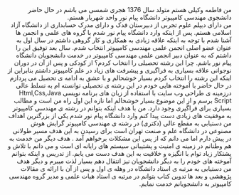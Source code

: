 <div dir="rtl">
    من فاطمه وکیلی هستم متولد سال 1376 هجری شمسی می باشم در حال حاضر دانشجوی مهندسی کامپیوتر دانشگاه پیام نور واحد شهریار هستم.
<br>
من دارای دیپلم علوم تجربی از دبیرستان فدک و دارای مدرک حسابداری از دانشگاه آزاد اسلامی هستم.
پس از اینکه وارد دانشگاه پیام نور شدم با گروه های علمی و انجمن ها آشنا شدم با توجه به اینکه علاقه زیادی به همکاری و کار گروهی داشتم در سال اول به عنوان عضو اصلی انجمن علمی مهندسی کامپیوتر انتخاب شدم. سال بعد توفیق این را داشتم که به عنوان دبیر انجمن علمی مهندسی کامپیوتر در خدمت دانشجویان دانشگاه پیام نور باشم. 
چرا این رشته تحصیلی را انتخاب کردم؟ از کودکی و پس از آن در دوران نوجوانی علاقه بسیاری به فراگیری و پیشرفت های زیاد در علم کامپیوتر داشتم بنابراین از اینکه این رشته را انتخاب کردم بسیار خوشحالم و با عشق به ادامه ی تحصیل می پردازم در حال حاضر با آموخته هایی خودم در این رشته ی تحصیلی توانسته ام به تسلط عالی درزمینه ی طراحی وب سایت با استفاده از زبان های برنامه نویسی
Html,Css,Java Script برسم و از این موضوع بسیار خوشحالم اما تازه این اول راه من است و مطالب بسیاری برای فراگیری وجود دارد.
من با هدف اینکه بتوانم در رشته ی مهندسی کامپیوتر به موفقیت های زیادی دست پیدا کنم وارد دانشگاه پیام نور شدم یکی از بزرگترین اهداف من دستیابی به مقطع عالی (دکتری) در رشته ی مهندسی کامپیوتر گرایش هوش مصنوعی در دانشگاه علم و صنعت تهران است برای رسیدن به این هدف مسیر طولانی در پیش دارم اما می دانم که از پس این مشکلات برخواهم آمد .
هدف دیگر من خدمت به هم وطنانم در زمینه ی امنیت و پشتیبانی سیستم های رایانه ای است و می دانم با تلاش و پشتکار زیاد توام با انگیزه و خلاقیت به این هدف دست می یابم.
از تدریس  و اینکه بتوانم آموخته های خودم را به دیگر دانشجویان نیز انتقال دهم بسیار لذت میبرم و دیگر هدف من دستیابی به مرتبه ی استاد دانشگاه در وهله ی اول و پس از آن با ارائه ی مقالات پژوهشی و بعد ها تدوین کتاب بتوانم در مرتبه ی استاد هیات علمی و مدیر گروه مهندسی کامپیوتر به دانشجویانم خدمت نمایم. 
</div>
